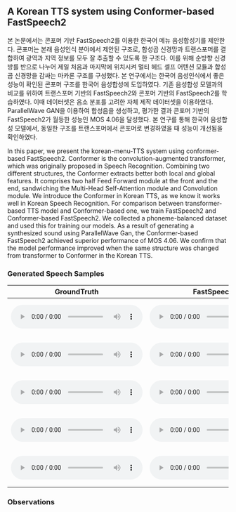 ## A Korean TTS system using Conformer-based FastSpeech2

본 논문에서는 콘포머 기반 FastSpeech2를 이용한 한국어 메뉴 음성합성기를 제안한다. 콘포머는 본래 음성인식 분야에서 제안된 구조로, 합성곱 신경망과 트랜스포머를 결합하여 광역과 지역 정보를 모두 잘 추출할 수 있도록 한 구조다. 이를 위해 순방향 신경방를 반으로 나누어 제일 처음과 마지막에 위치시켜 멀티 헤드 셀프 어텐션 모듈과 합성곱 신경망을 감싸는 마카론 구조를 구성했다. 본 연구에서는 한국어 음성인식에서 좋은 성능이 확인된 콘포머 구조를 한국어 음성합성에 도입하였다. 기존 음성합성 모델과의 비교를 위하여 트랜스포머 기반의 FastSpeech2와 콘포머 기반의 FastSpeech2를 학습하였다. 이때 데이터셋은 음소 분포를 고려한 자체 제작 데이터셋을 이용하였다. ParallelWave GAN을 이용하여 합성음을 생성하고, 평가한 결과 콘포머 기반의 FastSpeech2가 월등한 성능인 MOS 4.06을 달성했다. 본 연구를 통해 한국어 음성합성 모델에서, 동일한 구조를 트랜스포머에서 콘포머로 변경하였을 때 성능이 개선됨을 확인하였다. 

In this paper, we present the korean-menu-TTS system using conformer-based FastSpeech2. Conformer is the convolution-augmented transformer, which was originally proposed in Speech Recognition. Combining two different structures, the Conformer extracts better both local and global features. It comprises two half Feed Forward module at the front and the end, sandwiching the Multi-Head Self-Attention module and Convolution module. We introduce the Conformer in Korean TTS, as we know it works well in Korean Speech Recognition. For comparison between transformer-based TTS model and Conformer-based one, we train FastSpeech2 and Conformer-based FastSpeech2. We collected a phoneme-balanced dataset and used this for training our models. As a result of generating a synthesized sound using ParallelWave Gan, the Conformer-based FastSpeech2 achieved superior performance of MOS 4.06. We confirm that the model performance improved when the same structure was changed from transformer to Conformer in the Korean TTS.

### Generated Speech Samples

| GroundTruth | FastSpeech2 | Conformer-based FastSpeech2 | Text |
| ----------- | ---------------- | ---------------- | ---- |
|   <audio src="./samples/gt/SGuniverse_09879.wav" type="audio/wav" controls="" preload=""></audio>   |   <audio src="./samples/fs/SGuniverse_09879.wav" type="audio/wav" controls="" preload=""></audio>               |  <audio src="./samples/confs/SGuniverse_09879.wav" type="audio/wav" controls="" preload=""></audio>               | <embed src="samples/text/SGuniverse_9879.txt" width="400" height="80">  |
|   <audio src="./samples/gt/SGuniverse_09904.wav" type="audio/wav" controls="" preload=""></audio>   |   <audio src="./samples/fs/SGuniverse_09904.wav" type="audio/wav" controls="" preload=""></audio>               |  <audio src="./samples/confs/SGuniverse_09904.wav" type="audio/wav" controls="" preload=""></audio>               | <embed src="samples/text/SGuniverse_9904.txt" width="400" height="80">  |
|   <audio src="./samples/gt/SGuniverse_09918.wav" type="audio/wav" controls="" preload=""></audio>   |   <audio src="./samples/fs/SGuniverse_09918.wav" type="audio/wav" controls="" preload=""></audio>               |  <audio src="./samples/confs/SGuniverse_09918.wav" type="audio/wav" controls="" preload=""></audio>               | <embed src="samples/text/SGuniverse_9918.txt" width="400" height="80">  |
|   <audio src="./samples/gt/SGuniverse_09968.wav" type="audio/wav" controls="" preload=""></audio>   |   <audio src="./samples/fs/SGuniverse_09968.wav" type="audio/wav" controls="" preload=""></audio>               |  <audio src="./samples/confs/SGuniverse_09968.wav" type="audio/wav" controls="" preload=""></audio>               | <embed src="samples/text/SGuniverse_9968.txt" width="400" height="80">  |
|   <audio src="./samples/gt/SGuniverse_09998.wav" type="audio/wav" controls="" preload=""></audio>   |   <audio src="./samples/fs/SGuniverse_09998.wav" type="audio/wav" controls="" preload=""></audio>               |  <audio src="./samples/confs/SGuniverse_09998.wav" type="audio/wav" controls="" preload=""></audio>               | <embed src="samples/text/SGuniverse_9998.txt" width="400" height="80">  |

### Observations

